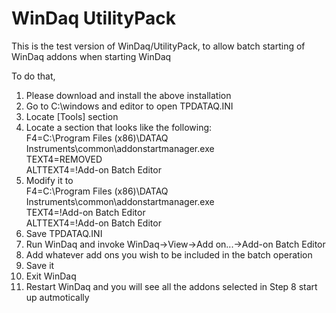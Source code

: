 # WinDaq UtilityPack

This is the test version of WinDaq/UtilityPack, to allow batch starting of WinDaq addons when starting WinDaq

To do that, 
1. Please download and install the above installation
2. Go to C:\windows and editor to open TPDATAQ.INI
3. Locate [Tools] section
4. Locate a section that looks like the following: <br />
  F4=C:\Program Files (x86)\DATAQ Instruments\common\addonstartmanager.exe <br />
  TEXT4=REMOVED <br />
  ALTTEXT4=!Add-on Batch Editor <br />
5. Modify it to <br />
  F4=C:\Program Files (x86)\DATAQ Instruments\common\addonstartmanager.exe <br />
  TEXT4=!Add-on Batch Editor <br />
  ALTTEXT4=!Add-on Batch Editor <br />
6. Save TPDATAQ.INI
7. Run WinDaq and invoke WinDaq->View->Add on...->Add-on Batch Editor
8. Add whatever add ons you wish to be included in the batch operation
9. Save it
10. Exit WinDaq
11. Restart WinDaq and you will see all the addons selected in Step 8 start up autmotically

